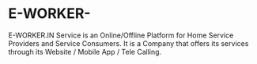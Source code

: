 # E-WORKER-
E-WORKER.IN Service is an Online/Offline Platform for Home Service Providers and Service Consumers. It is a Company that offers its services through its Website / Mobile App / Tele Calling.
